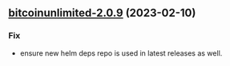 

## [bitcoinunlimited-2.0.9](https://github.com/succelle/charts/compare/bitcoinunlimited-2.0.8...bitcoinunlimited-2.0.9) (2023-02-10)

### Fix

- ensure new helm deps repo is used in latest releases as well.
  
  